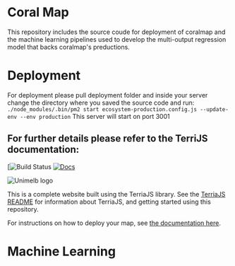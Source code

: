 Coral Map
==========
This repository includes the source coude for deployment of coralmap and the machine learning  pipelines used to develop the multi-output regression model that backs coralmap's preductions.

# Deployment
For deployment please pull deployment folder and inside your server change the directory where you saved the source code and run:
```./node_modules/.bin/pm2 start ecosystem-production.config.js --update-env --env production```
This server will start on port 3001

For further details please refer to the TerriJS documentation:
-------------------

[![Build Status](https://docs.terria.io/guide/) [![Docs](https://img.shields.io/badge/docs-online-blue.svg)](https://docs.terria.io/)

![Unimelb logo](deployment/unimelb-logo.png "Unimelb logo")

This is a complete website built using the TerriaJS library. See the [TerriaJS README](https://github.com/TerriaJS/TerriaJS) for information about TerriaJS, and getting started using this repository.



For instructions on how to deploy your map, see [the documentation here](doc/deploying/deploying-to-aws.md).
# Machine Learning
